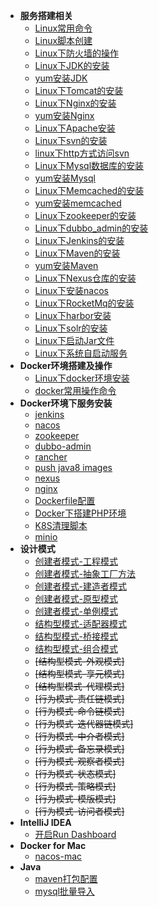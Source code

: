* **服务搭建相关**
    * [Linux常用命令](linux/linux.md)
    * [Linux脚本创建](linux/sh.md)
    * [Linux下防火墙的操作](linux/firewall.md)
    * [Linux下JDK的安装](linux/jdk_install.md)
    * [yum安装JDK](linux/yum/jdk_install.md)
    * [Linux下Tomcat的安装](linux/tomcat_install.md)
    * [Linux下Nginx的安装](linux/nginx_install.md)
    * [yum安装Nginx](linux/yum/nginx_install.md)
    * [Linux下Apache安装](linux/apache.md)
    * [Linux下svn的安装](linux/snv_install.md)
    * [linux下http方式访问svn](linux/http-svn.md)
    * [Linux下Mysql数据库的安装](linux/mysql_install.md)
    * [yum安装Mysql](linux/yum/mysql_install.md)
    * [Linux下Memcached的安装](linux/memcached_install.md)
    * [yum安装memcached](linux/yum/memcached_install.md)
    * [Linux下zookeeper的安装](linux/zookeeper_install.md)
    * [Linux下dubbo_admin的安装](linux/dubbo_admin_install.md)
    * [Linux下Jenkins的安装](linux/jenkins_install.md)
    * [Linux下Maven的安装](linux/maven_install.md)
    * [yum安装Maven](linux/yum/maven_install.md)
    * [Linux下Nexus仓库的安装](linux/nexus_install.md)
    * [Linux下安装nacos](linux/nacos_install.md)
    * [Linux下RocketMq的安装](linux/rocket_mq_install.md)
    * [Linux下harbor安装](docker/harbor_install.md)
    * [Linux下solr的安装](linux/solr.md)
    * [Linux下启动Jar文件](linux/start_jar.md)
    * [Linux下系统自启动服务](linux/system_start_service.md)
* **Docker环境搭建及操作**
    * [Linux下docker环境安装](docker/docker_install.md)
    * [docker常用操作命令](docker/dokcer.md)
* **Docker环境下服务安装**
    * [jenkins](docker/jenkins_install.md)
    * [nacos](docker/nacos_install.md)
    * [zookeeper](docker/zookeeper_install.md)
    * [dubbo-admin](docker/dubbo_admin_install.md)
    * [rancher](docker/rancher_install.md)
    * [push java8 images](docker/build_java8_images.md)
    * [nexus](docker/nexus_install.md)
    * [nginx](docker/nginx_install.md)
    * [Dockerfile配置](docker/dockerFile.md)
    * [Docker下搭建PHP环境](docker/php_install.md)
    * [K8S清理脚本](docker/k8s_script.md)
    * [minio](docker/minio.md)
* **设计模式**
    * [创建者模式-工程模式](https://github.com/SINK-MASTER/sink-design-patterns/tree/master/sink_01_factory)
    * [创建者模式-抽象工厂方法](https://github.com/SINK-MASTER/sink-design-patterns/tree/master/sink_02_factory)
    * [创建者模式-建造者模式](https://github.com/SINK-MASTER/sink-design-patterns/tree/master/sink_03_builder_model)
    * [创建者模式-原型模式](https://github.com/SINK-MASTER/sink-design-patterns/tree/master/sink_04_prototype_model)
    * [创建者模式-单例模式](https://github.com/SINK-MASTER/sink-design-patterns/tree/master/sink_05_singleton)
    * [结构型模式-适配器模式](https://github.com/SINK-MASTER/sink-design-patterns/tree/master/sink_06_adapter)
    * [结构型模式-桥接模式](https://github.com/SINK-MASTER/sink-design-patterns/tree/master/sink_07_bridging)
    * [结构型模式-组合模式](https://github.com/SINK-MASTER/sink-design-patterns/tree/master/sink_08_combination)
    * ~~[结构型模式-外观模式]~~
    * ~~[结构型模式-享元模式]~~
    * ~~[结构型模式-代理模式]~~
    * ~~[行为模式-责任链模式]~~
    * ~~[行为模式-命令链模式]~~
    * ~~[行为模式-迭代器链模式]~~
    * ~~[行为模式-中介者模式]~~
    * ~~[行为模式-备忘录模式]~~
    * ~~[行为模式-观察者模式]~~
    * ~~[行为模式-状态模式]~~
    * ~~[行为模式-策略模式]~~
    * ~~[行为模式-模版模式]~~
    * ~~[行为模式-访问者模式]~~
* **IntelliJ IDEA**
    * [开启Run Dashboard](idea/run_dashboard.md)
* **Docker for Mac**    
    * [nacos-mac](mac/install_nacos.md)
* **Java**
    * [maven打包配置](java/maven_plugin.md)
    * [mysql批量导入](java/mysql_bacth.md)

  